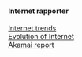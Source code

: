 #### Internet rapporter

[Internet trends](https://www.kleinerperkins.com/perspectives/internet-trends-report-2018)<br>
[Evolution of Internet](http://www.evolutionoftheweb.com/?hl=en)<br>
[Akamai report](https://www.akamai.com/uk/en/about/our-thinking/state-of-the-internet-report/)
